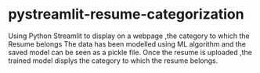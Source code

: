 # pystreamlit-resume-categorization
Using Python Streamlit to display on a webpage ,the category to which the Resume belongs 
The data has been modelled using ML algorithm and the saved model can be seen as a pickle file.
Once the resume is uploaded ,the trained model displys the category to which the resume belongs.
